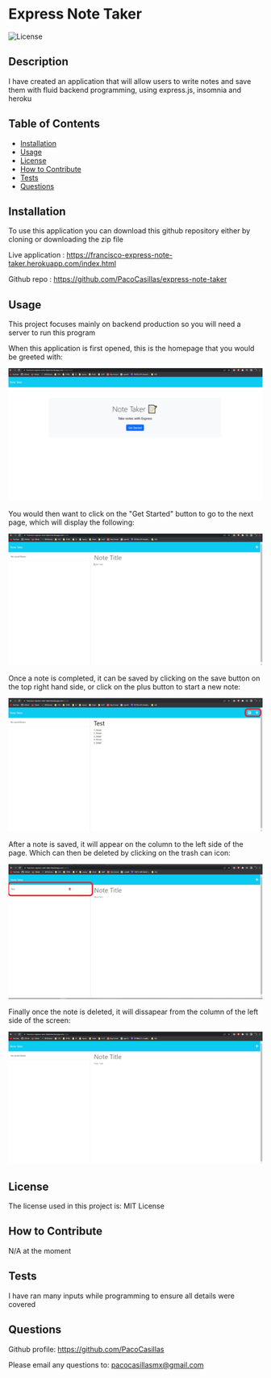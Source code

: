 # Express Note Taker

![License](https://img.shields.io/badge/license-MIT%20License-lightblue.svg)

## Description

I have created an application that will allow users to write notes and save them with fluid backend programming, using express.js, insomnia and heroku

## Table of Contents

- [Installation](#installation)
- [Usage](#usage)
- [License](#license)
- [How to Contribute](#how-to-contribute)
- [Tests](#tests)
- [Questions](#questions)

## Installation

To use this application you can download this github repository either by cloning or downloading the zip file

Live application : https://francisco-express-note-taker.herokuapp.com/index.html

Github repo : https://github.com/PacoCasillas/express-note-taker

## Usage

This project focuses mainly on backend production so you will need a server to run this program 

When this application is first opened, this is the homepage that you would be greeted with:

![homepage](/README-pictures/home-page.png)

You would then want to click on the "Get Started" button to go to the next page, which will display the following:

![notes page](/README-pictures/notes-page.png)

Once a note is completed, it can be saved by clicking on the save button on the top right hand side, or click on the plus button to start a new note:

![example of a note being taken on the application](/README-pictures/note-example.png)

After a note is saved, it will appear on the column to the left side of the page. Which can then be deleted by clicking on the trash can icon:

![Saved note plus how to delete](/README-pictures/note-taken.png)

Finally once the note is deleted, it will dissapear from the column of the left side of the screen:

![Deleted note](/README-pictures/deleted-note.png)

## License 

The license used in this project is: MIT License

## How to Contribute

N/A at the moment

## Tests

I have ran many inputs while programming to ensure all details were covered

## Questions

Github profile: https://github.com/PacoCasillas

Please email any questions to: pacocasillasmx@gmail.com